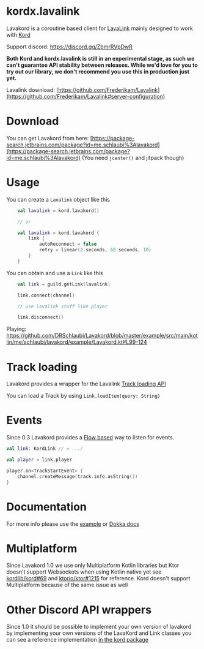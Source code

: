 # kordx.lavalink
Lavakord is a coroutine based client for [LavaLink](https://github.com/Fredikaram/Lavalink) mainly designed to work with [Kord](https://github.com/kordlib/kord)

Support discord: https://discord.gg/ZbmrRVpDwR


**Both Kord and kordx.lavalink is still in an experimental stage, as such we can't guarantee API stability between releases. While we'd love for you to try out our library, we don't recommend you use this in production just yet.**

Lavalink download: [https://github.com/Frederikam/Lavalink](https://github.com/Frederikam/Lavalink#server-configuration)

# Download
You can get Lavakord from here: [https://package-search.jetbrains.com/package?id=me.schlaubi%3Alavakord](https://package-search.jetbrains.com/package?id=me.schlaubi%3Alavakord) (You need `jcenter()` and jitpack though)

# Usage
You can create a `Lavalink` object like this
```kotlin
    val lavalink = kord.lavakord()

    // or    

    val lavalink = kord.lavakord {
        link {
            autoReconnect = false
            retry = linear(2.seconds, 60.seconds, 10)
        }
    }
```

You can obtain and use a `Link` like this
```kotlin
    val link = guild.getLink(lavalink)

    link.connect(channel)

    // use lavalink stuff like player

    link.disconnect()
```

Playing: https://github.com/DRSchlaubi/Lavakord/blob/master/example/src/main/kotlin/me/schlaubi/lavakord/example/Lavakord.kt#L99-124

# Track loading
Lavakord provides a wrapper for the Lavalink [Track loading API](https://github.com/Frederikam/Lavalink/blob/master/IMPLEMENTATION.md#track-loading-api)

You can load a Track by using `Link.loadItem(query: String)`

# Events
Since 0.3 Lavakord provides a [Flow based](https://kotlinlang.org/docs/reference/coroutines/flow.html) way to listen for events.

```kotlin
val link: KordLink // = .../

val player = link.player

player.on<TrackStartEvent> {
    channel.createMessage(track.info.asString())
}
```

# Documentation
For more info please use the [example](https://github.com/DRSchlaubi/Lavakord/blob/master/example) or [Dokka docs](https://l.mik.wtf/lavakord/)

# Multiplatform
Since Lavakord 1.0 we use only Multiplatform Kotlin libraries but Ktor doesn't support Websockets when using Kotlin native yet see [kordlib/kord#69](https://github.com/kordlib/kord/issues/69) and [ktorio/ktor#1215](https://github.com/ktorio/ktor/issues/1215) for reference. Kord doesn't support Multiplatform because of the same issue as well

# Other Discord API wrappers
Since 1.0 it should be possible to implement your own version of lavakord by implementing your own versions of the LavaKord and Link classes you can see a reference implementation [in the kord package](https://github.com/DRSchlaubi/Lavakord/blob/master/src/main/kotlin/me/schlaubi/lavakord/kord)
